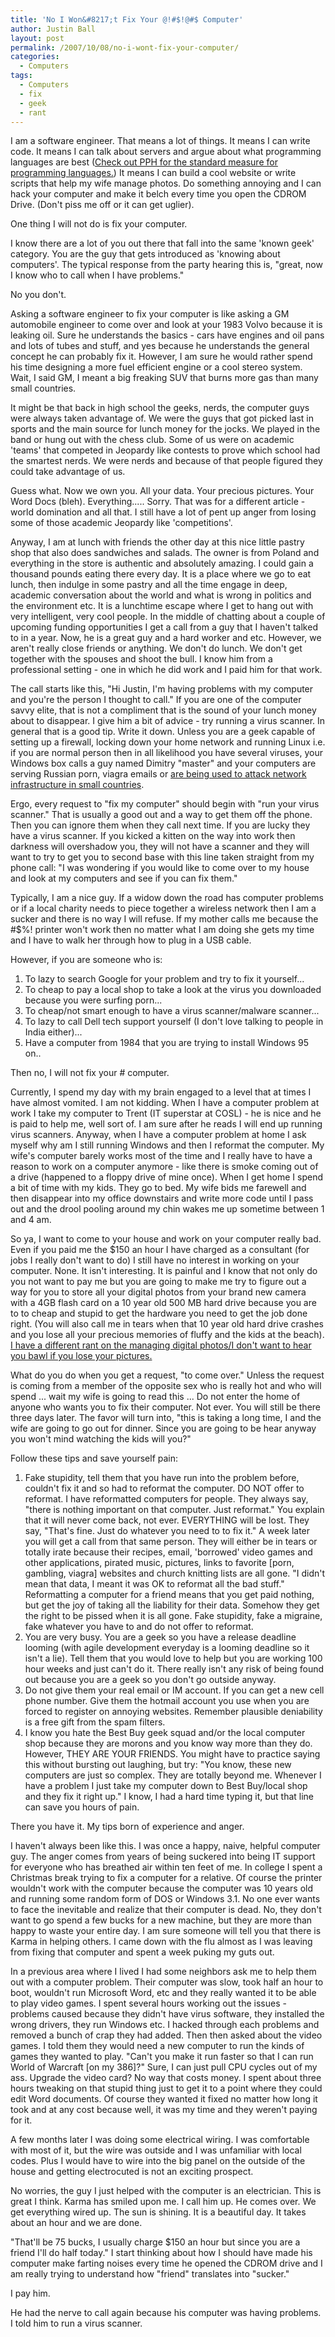 ```yaml
---
title: 'No I Won&#8217;t Fix Your @!#$!@#$ Computer'
author: Justin Ball
layout: post
permalink: /2007/10/08/no-i-wont-fix-your-computer/
categories:
  - Computers
tags:
  - Computers
  - fix
  - geek
  - rant
---
```


I am a software engineer. That means a lot of things. It means I can write code. It means I can talk about servers and argue about what programming languages are best ([Check out PPH for the standard measure for programming languages.][1]) It means I can build a cool website or write scripts that help my wife manage photos. Do something annoying and I can hack your computer and make it belch every time you open the CDROM Drive. (Don't piss me off or it can get uglier).

 [1]: /2006/07/29/pph-profanity-per-hour/

One thing I will not do is fix your computer.

I know there are a lot of you out there that fall into the same 'known geek' category. You are the guy that gets introduced as 'knowing about computers'. The typical response from the party hearing this is, "great, now I know who to call when I have problems."

No you don't.

Asking a software engineer to fix your computer is like asking a GM automobile engineer to come over and look at your 1983 Volvo because it is leaking oil. Sure he understands the basics - cars have engines and oil pans and lots of tubes and stuff, and yes because he understands the general concept he can probably fix it. However, I am sure he would rather spend his time designing a more fuel efficient engine or a cool stereo system. Wait, I said GM, I meant a big freaking SUV that burns more gas than many small countries.

It might be that back in high school the geeks, nerds, the computer guys were always taken advantage of. We were the guys that got picked last in sports and the main source for lunch money for the jocks. We played in the band or hung out with the chess club. Some of us were on academic 'teams' that competed in Jeopardy like contests to prove which school had the smartest nerds. We were nerds and because of that people figured they could take advantage of us.

Guess what. Now we own you. All your data. Your precious pictures. Your Word Docs (bleh). Everything.....
Sorry. That was for a different article - world domination and all that. I still have a lot of pent up anger from losing some of those academic Jeopardy like 'competitions'.

Anyway, I am at lunch with friends the other day at this nice little pastry shop that also does sandwiches and salads. The owner is from Poland and everything in the store is authentic and absolutely amazing. I could gain a thousand pounds eating there every day. It is a place where we go to eat lunch, then indulge in some pastry and all the time engage in deep, academic conversation about the world and what is wrong in politics and the environment etc. It is a lunchtime escape where I get to hang out with very intelligent, very cool people. In the middle of chatting about a couple of upcoming funding opportunities I get a call from a guy that I haven't talked to in a year. Now, he is a great guy and a hard worker and etc. However, we aren't really close friends or anything. We don't do lunch. We don't get together with the spouses and shoot the bull. I know him from a professional setting - one in which he did work and I paid him for that work.

The call starts like this, "Hi Justin, I'm having problems with my computer and you're the person I thought to call." If you are one of the computer savvy elite, that is not a compliment that is the sound of your lunch money about to disappear. I give him a bit of advice - try running a virus scanner. In general that is a good tip. Write it down. Unless you are a geek capable of setting up a firewall, locking down your home network and running Linux i.e. if you are normal person then in all likelihood you have several viruses, your Windows box calls a guy named Dimitry "master" and your computers are serving Russian porn, viagra emails or [are being used to attack network infrastructure in small countries][2].

 [2]: http://www.wired.com/politics/security/magazine/15-09/ff_estonia

Ergo, every request to "fix my computer" should begin with "run your virus scanner." That is usually a good out and a way to get them off the phone. Then you can ignore them when they call next time. If you are lucky they have a virus scanner. If you kicked a kitten on the way into work then darkness will overshadow you, they will not have a scanner and they will want to try to get you to second base with this line taken straight from my phone call:
"I was wondering if you would like to come over to my house and look at my computers and see if you can fix them."

Typically, I am a nice guy. If a widow down the road has computer problems or if a local charity needs to piece together a wireless network then I am a sucker and there is no way I will refuse. If my mother calls me because the #$%! printer won't work then no matter what I am doing she gets my time and I have to walk her through how to plug in a USB cable.

However, if you are someone who is:

1.  To lazy to search Google for your problem and try to fix it yourself...
2.  To cheap to pay a local shop to take a look at the virus you downloaded because you were surfing porn...
3.  To cheap/not smart enough to have a virus scanner/malware scanner...
4.  To lazy to call Dell tech support yourself (I don't love talking to people in India either)...
5.  Have a computer from 1984 that you are trying to install Windows 95 on..

Then no, I will not fix your #$%@!#$ computer.

Currently, I spend my day with my brain engaged to a level that at times I have almost vomited. I am not kidding. When I have a computer problem at work I take my computer to Trent (IT superstar at COSL) - he is nice and he is paid to help me, well sort of. I am sure after he reads I will end up running virus scanners. Anyway, when I have a computer problem at home I ask myself why am I still running Windows and then I reformat the computer. My wife's computer barely works most of the time and I really have to have a reason to work on a computer anymore - like there is smoke coming out of a drive (happened to a floppy drive of mine once). When I get home I spend a bit of time with my kids. They go to bed. My wife bids me farewell and then disappear into my office downstairs and write more code until I pass out and the drool pooling around my chin wakes me up sometime between 1 and 4 am.

So ya, I want to come to your house and work on your computer really bad. Even if you paid me the $150 an hour I have charged as a consultant (for jobs I really don't want to do) I still have no interest in working on your computer. None. It isn't interesting. It is painful and I know that not only do you not want to pay me but you are going to make me try to figure out a way for you to store all your digital photos from your brand new camera with a 4GB flash card on a 10 year old 500 MB hard drive because you are to to cheap and stupid to get the hardware you need to get the job done right. (You will also call me in tears when that 10 year old hard drive crashes and you lose all your precious memories of fluffy and the kids at the beach). [I have a different rant on the managing digital photos/I don't want to hear you bawl if you lose your pictures.][3]

 [3]: /2007/09/24/how-to-manage-60000-digital-photos/

What do you do when you get a request, "to come over." Unless the request is coming from a member of the opposite sex who is really hot and who will spend ... wait my wife is going to read this ...
Do not enter the home of anyone who wants you to fix their computer. Not ever. You will still be there three days later. The favor will turn into, "this is taking a long time, I and the wife are going to go out for dinner. Since you are going to be hear anyway you won't mind watching the kids will you?"

Follow these tips and save yourself pain:

1.  Fake stupidity, tell them that you have run into the problem before, couldn't fix it and so had to reformat the computer. DO NOT offer to reformat. I have reformatted computers for people. They always say, "there is nothing important on that computer. Just reformat." You explain that it will never come back, not ever. EVERYTHING will be lost. They say, "That's fine. Just do whatever you need to to fix it." A week later you will get a call from that same person. They will either be in tears or totally irate because their recipes, email, 'borrowed' video games and other applications, pirated music, pictures, links to favorite [porn, gambling, viagra] websites and church knitting lists are all gone. "I didn't mean that data, I meant it was OK to reformat all the bad stuff." Reformatting a computer for a friend means that you get paid nothing, but get the joy of taking all the liability for their data. Somehow they get the right to be pissed when it is all gone. Fake stupidity, fake a migraine, fake whatever you have to and do not offer to reformat.
2.  You are very busy. You are a geek so you have a release deadline looming (with agile development everyday is a looming deadline so it isn't a lie). Tell them that you would love to help but you are working 100 hour weeks and just can't do it. There really isn't any risk of being found out because you are a geek so you don't go outside anyway.
3.  Do not give them your real email or IM account. If you can get a new cell phone number. Give them the hotmail account you use when you are forced to register on annoying websites. Remember plausible deniability is a free gift from the spam filters.
4.  I know you hate the Best Buy geek squad and/or the local computer shop because they are morons and you know way more than they do. However, THEY ARE YOUR FRIENDS. You might have to practice saying this without bursting out laughing, but try:
    "You know, these new computers are just so complex. They are totally beyond me. Whenever I have a problem I just take my computer down to Best Buy/local shop and they fix it right up." I know, I had a hard time typing it, but that line can save you hours of pain.

There you have it. My tips born of experience and anger.

I haven't always been like this. I was once a happy, naive, helpful computer guy. The anger comes from years of being suckered into being IT support for everyone who has breathed air within ten feet of me. In college I spent a Christmas break trying to fix a computer for a relative. Of course the printer wouldn't work with the computer because the computer was 10 years old and running some random form of DOS or Windows 3.1. No one ever wants to face the inevitable and realize that their computer is dead. No, they don't want to go spend a few bucks for a new machine, but they are more than happy to waste your entire day. I am sure someone will tell you that there is Karma in helping others. I came down with the flu almost as I was leaving from fixing that computer and spent a week puking my guts out.

In a previous area where I lived I had some neighbors ask me to help them out with a computer problem. Their computer was slow, took half an hour to boot, wouldn't run Microsoft Word, etc and they really wanted it to be able to play video games. I spent several hours working out the issues - problems caused because they didn't have virus software, they installed the wrong drivers, they run Windows etc. I hacked through each problems and removed a bunch of crap they had added. Then then asked about the video games. I told them they would need a new computer to run the kinds of games they wanted to play. "Can't you make it run faster so that I can run World of Warcraft [on my 386]?" Sure, I can just pull CPU cycles out of my ass. Upgrade the video card? No way that costs money. I spent about three hours tweaking on that stupid thing just to get it to a point where they could edit Word documents. Of course they wanted it fixed no matter how long it took and at any cost because well, it was my time and they weren't paying for it.

A few months later I was doing some electrical wiring. I was comfortable with most of it, but the wire was outside and I was unfamiliar with local codes. Plus I would have to wire into the big panel on the outside of the house and getting electrocuted is not an exciting prospect.

No worries, the guy I just helped with the computer is an electrician. This is great I think. Karma has smiled upon me. I call him up. He comes over. We get everything wired up. The sun is shining. It is a beautiful day. It takes about an hour and we are done.

"That'll be 75 bucks, I usually charge $150 an hour but since you are a friend I'll do half today." I start thinking about how I should have made his computer make farting noises every time he opened the CDROM drive and I am really trying to understand how "friend" translates into "sucker."

I pay him.

He had the nerve to call again because his computer was having problems. I told him to run a virus scanner.